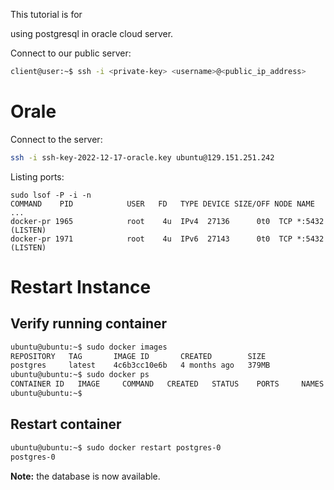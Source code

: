 This tutorial is for

using postgresql in oracle cloud server.


Connect to our public server:

```bash
client@user:~$ ssh -i <private-key> <username>@<public_ip_address>
```



# Orale

Connect to the server:

```bash
ssh -i ssh-key-2022-12-17-oracle.key ubuntu@129.151.251.242
```

Listing ports:

```
sudo lsof -P -i -n
COMMAND    PID            USER   FD   TYPE DEVICE SIZE/OFF NODE NAME
...
docker-pr 1965            root    4u  IPv4  27136      0t0  TCP *:5432 (LISTEN)
docker-pr 1971            root    4u  IPv6  27143      0t0  TCP *:5432 (LISTEN)
```

# Restart Instance

## Verify running container

```bash
ubuntu@ubuntu:~$ sudo docker images
REPOSITORY   TAG       IMAGE ID       CREATED        SIZE
postgres     latest    4c6b3cc10e6b   4 months ago   379MB
ubuntu@ubuntu:~$ sudo docker ps
CONTAINER ID   IMAGE     COMMAND   CREATED   STATUS    PORTS     NAMES
ubuntu@ubuntu:~$ 
```

## Restart container

```bash
ubuntu@ubuntu:~$ sudo docker restart postgres-0
postgres-0
```

**Note:** the database is now available.